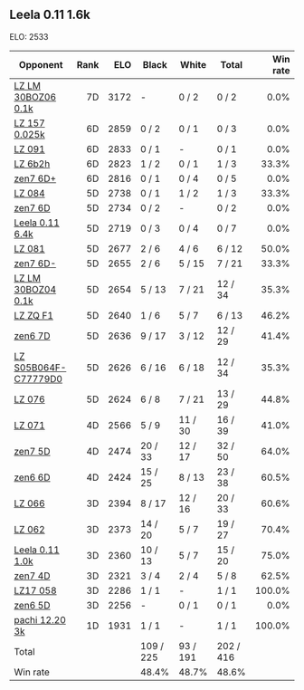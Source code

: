 ## Leela 0.11 1.6k ##

ELO: 2533

Opponent | Rank | ELO | Black | White | Total | Win rate
---------|-----:|----:|-------|-------|-------|-------:
[LZ LM 30BOZ06 0.1k](LZ%20LM%2030BOZ06%200.1k.md) | 7D | 3172 | - | 0 / 2 | 0 / 2 | 0.0%
[LZ 157 0.025k](LZ%20157%200.025k.md) | 6D | 2859 | 0 / 2 | 0 / 1 | 0 / 3 | 0.0%
[LZ 091](LZ%20091.md) | 6D | 2833 | 0 / 1 | - | 0 / 1 | 0.0%
[LZ 6b2h](LZ%206b2h.md) | 6D | 2823 | 1 / 2 | 0 / 1 | 1 / 3 | 33.3%
[zen7 6D+](zen7%206D+.md) | 6D | 2816 | 0 / 1 | 0 / 4 | 0 / 5 | 0.0%
[LZ 084](LZ%20084.md) | 5D | 2738 | 0 / 1 | 1 / 2 | 1 / 3 | 33.3%
[zen7 6D](zen7%206D.md) | 5D | 2734 | 0 / 2 | - | 0 / 2 | 0.0%
[Leela 0.11 6.4k](Leela%200.11%206.4k.md) | 5D | 2719 | 0 / 3 | 0 / 4 | 0 / 7 | 0.0%
[LZ 081](LZ%20081.md) | 5D | 2677 | 2 / 6 | 4 / 6 | 6 / 12 | 50.0%
[zen7 6D-](zen7%206D-.md) | 5D | 2655 | 2 / 6 | 5 / 15 | 7 / 21 | 33.3%
[LZ LM 30BOZ04 0.1k](LZ%20LM%2030BOZ04%200.1k.md) | 5D | 2654 | 5 / 13 | 7 / 21 | 12 / 34 | 35.3%
[LZ ZQ F1](LZ%20ZQ%20F1.md) | 5D | 2640 | 1 / 6 | 5 / 7 | 6 / 13 | 46.2%
[zen6 7D](zen6%207D.md) | 5D | 2636 | 9 / 17 | 3 / 12 | 12 / 29 | 41.4%
[LZ S05B064F-C77779D0](LZ%20S05B064F-C77779D0.md) | 5D | 2626 | 6 / 16 | 6 / 18 | 12 / 34 | 35.3%
[LZ 076](LZ%20076.md) | 5D | 2624 | 6 / 8 | 7 / 21 | 13 / 29 | 44.8%
[LZ 071](LZ%20071.md) | 4D | 2566 | 5 / 9 | 11 / 30 | 16 / 39 | 41.0%
[zen7 5D](zen7%205D.md) | 4D | 2474 | 20 / 33 | 12 / 17 | 32 / 50 | 64.0%
[zen6 6D](zen6%206D.md) | 4D | 2424 | 15 / 25 | 8 / 13 | 23 / 38 | 60.5%
[LZ 066](LZ%20066.md) | 3D | 2394 | 8 / 17 | 12 / 16 | 20 / 33 | 60.6%
[LZ 062](LZ%20062.md) | 3D | 2373 | 14 / 20 | 5 / 7 | 19 / 27 | 70.4%
[Leela 0.11 1.0k](Leela%200.11%201.0k.md) | 3D | 2360 | 10 / 13 | 5 / 7 | 15 / 20 | 75.0%
[zen7 4D](zen7%204D.md) | 3D | 2321 | 3 / 4 | 2 / 4 | 5 / 8 | 62.5%
[LZ17 058](LZ17%20058.md) | 3D | 2286 | 1 / 1 | - | 1 / 1 | 100.0%
[zen6 5D](zen6%205D.md) | 3D | 2256 | - | 0 / 1 | 0 / 1 | 0.0%
[pachi 12.20 3k](pachi%2012.20%203k.md) | 1D | 1931 | 1 / 1 | - | 1 / 1 | 100.0%
Total | | | 109 / 225 | 93 / 191 | 202 / 416 | 
Win rate| | | 48.4% | 48.7% | 48.6% | 
